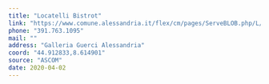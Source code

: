 ```yaml
---
title: "Locatelli Bistrot"
link: "https://www.comune.alessandria.it/flex/cm/pages/ServeBLOB.php/L/IT/IDPagina/2069"
phone: "391.763.1095"
mail: ""
address: "Galleria Guerci Alessandria"
coord: "44.912833,8.614901"
source: "ASCOM"
date: 2020-04-02
---
```



